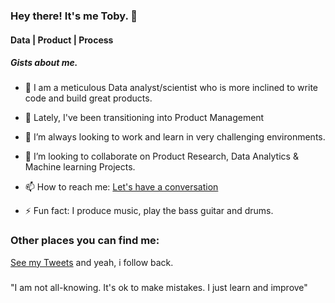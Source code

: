 ### Hey there! It's me Toby. 👋
#### Data | Product | Process


##### Gists about me.

- 🔭 I am a meticulous Data analyst/scientist who is more inclined to write code and build great products. 

- 🌱 Lately, I've been transitioning into Product Management

- 👯 I’m always looking to work and learn in very challenging environments.

- 👯 I’m looking to collaborate on Product Research, Data Analytics & Machine learning Projects. 

- 📫 How to reach me: <a href="mailto:otuokeretobechukwu@outlook.com">Let's have a conversation</a>

- ⚡ Fun fact: I produce music, play the bass guitar and drums. 

### Other places you can find me:
[See my Tweets](https://twitter.com/toby_py) and yeah, i follow back.

###
"I am not all-knowing.
It's ok to make mistakes.
I just learn and improve"

